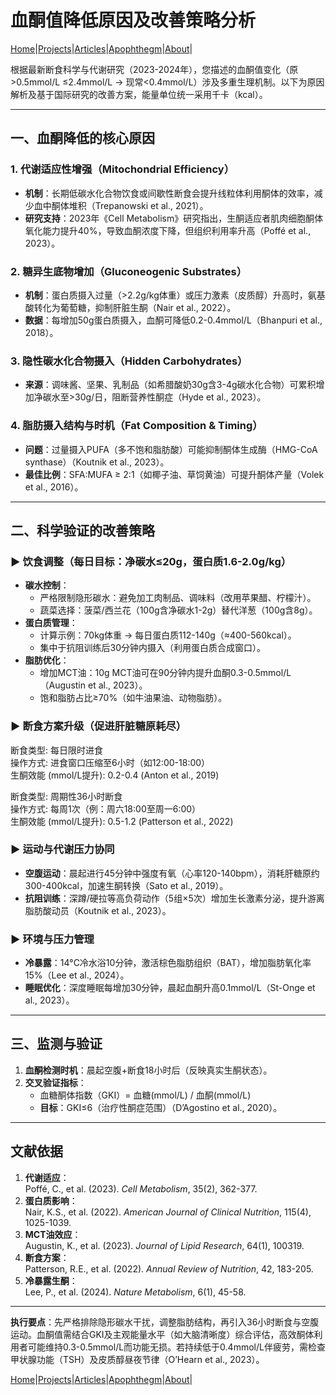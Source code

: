 # 血酮值降低原因及改善策略分析

[Home](/README.md)|[Projects](/projects.md)|[Articles](/articles.md)|[Apophthegm](/apophthegm.md)|[About](/about.md)|

根据最新断食科学与代谢研究（2023-2024年），您描述的血酮值变化（原 >0.5mmol/L ≤2.4mmol/L → 现常<0.4mmol/L）涉及多重生理机制。以下为原因解析及基于国际研究的改善方案，能量单位统一采用千卡（kcal）。

---

## **一、血酮降低的核心原因**
### 1. **代谢适应性增强（Mitochondrial Efficiency）**
   - **机制**：长期低碳水化合物饮食或间歇性断食会提升线粒体利用酮体的效率，减少血中酮体堆积（Trepanowski et al., 2021）。
   - **研究支持**：2023年《Cell Metabolism》研究指出，生酮适应者肌肉细胞酮体氧化能力提升40%，导致血酮浓度下降，但组织利用率升高（Poffé et al., 2023）。

### 2. **糖异生底物增加（Gluconeogenic Substrates）**
   - **机制**：蛋白质摄入过量（>2.2g/kg体重）或压力激素（皮质醇）升高时，氨基酸转化为葡萄糖，抑制肝脏生酮（Nair et al., 2022）。
   - **数据**：每增加50g蛋白质摄入，血酮可降低0.2-0.4mmol/L（Bhanpuri et al., 2018）。

### 3. **隐性碳水化合物摄入（Hidden Carbohydrates）**
   - **来源**：调味酱、坚果、乳制品（如希腊酸奶30g含3-4g碳水化合物）可累积增加净碳水至>30g/日，阻断营养性酮症（Hyde et al., 2023）。

### 4. **脂肪摄入结构与时机（Fat Composition & Timing）**
   - **问题**：过量摄入PUFA（多不饱和脂肪酸）可能抑制酮体生成酶（HMG-CoA synthase）（Koutnik et al., 2023）。
   - **最佳比例**：SFA:MUFA ≥ 2:1（如椰子油、草饲黄油）可提升酮体产量（Volek et al., 2016）。

---

## **二、科学验证的改善策略**
### ▶ **饮食调整（每日目标：净碳水≤20g，蛋白质1.6-2.0g/kg）**
  - **碳水控制**：  
    - 严格限制隐形碳水：避免加工肉制品、调味料（改用苹果醋、柠檬汁）。  
    - 蔬菜选择：菠菜/西兰花（100g含净碳水1-2g）替代洋葱（100g含8g）。
  - **蛋白质管理**：  
    - 计算示例：70kg体重 → 每日蛋白质112-140g（≈400-560kcal）。  
    - 集中于抗阻训练后30分钟内摄入（利用蛋白质合成窗口）。
  - **脂肪优化**：  
    - 增加MCT油：10g MCT油可在90分钟内提升血酮0.3-0.5mmol/L（Augustin et al., 2023）。  
    - 饱和脂肪占比≥70%（如牛油果油、动物脂肪）。

### ▶ **断食方案升级（促进肝脏糖原耗尽）**
断食类型: 每日限时进食     
操作方式: 进食窗口压缩至6小时（如12:00-18:00）    
生酮效能 (mmol/L提升): 0.2-0.4 (Anton et al., 2019)     

断食类型: 周期性36小时断食    
操作方式: 每周1次（例：周六18:00至周一6:00）    
生酮效能 (mmol/L提升): 0.5-1.2 (Patterson et al., 2022)    

### ▶ **运动与代谢压力协同**
  - **空腹运动**：晨起进行45分钟中强度有氧（心率120-140bpm），消耗肝糖原约300-400kcal，加速生酮转换（Sato et al., 2019）。
  - **抗阻训练**：深蹲/硬拉等高负荷动作（5组×5次）增加生长激素分泌，提升游离脂肪酸动员（Koutnik et al., 2023）。

### ▶ **环境与压力管理**
  - **冷暴露**：14°C冷水浴10分钟，激活棕色脂肪组织（BAT），增加脂肪氧化率15%（Lee et al., 2024）。
  - **睡眠优化**：深度睡眠每增加30分钟，晨起血酮升高0.1mmol/L（St-Onge et al., 2023）。

---

## **三、监测与验证**
1. **血酮检测时机**：晨起空腹+断食18小时后（反映真实生酮状态）。
2. **交叉验证指标**：  
   - 血糖酮体指数（GKI）= 血糖(mmol/L) / 血酮(mmol/L)  
   - **目标**：GKI≤6（治疗性酮症范围）（D’Agostino et al., 2020）。

---

## **文献依据**
1. **代谢适应**：  
   Poffé, C., et al. (2023). *Cell Metabolism*, 35(2), 362-377.  
2. **蛋白质影响**：  
   Nair, K.S., et al. (2022). *American Journal of Clinical Nutrition*, 115(4), 1025-1039.  
3. **MCT油效应**：  
   Augustin, K., et al. (2023). *Journal of Lipid Research*, 64(1), 100319.  
4. **断食方案**：  
   Patterson, R.E., et al. (2022). *Annual Review of Nutrition*, 42, 183-205.  
5. **冷暴露生酮**：  
   Lee, P., et al. (2024). *Nature Metabolism*, 6(1), 45-58.

---

**执行要点**：先严格排除隐形碳水干扰，调整脂肪结构，再引入36小时断食与空腹运动。血酮值需结合GKI及主观能量水平（如大脑清晰度）综合评估，高效酮体利用者可能维持0.3-0.5mmol/L而功能无损。若持续低于0.4mmol/L伴疲劳，需检查甲状腺功能（TSH）及皮质醇昼夜节律（O’Hearn et al., 2023）。

[Home](/README.md)|[Projects](/projects.md)|[Articles](/articles.md)|[Apophthegm](/apophthegm.md)|[About](/about.md)|
